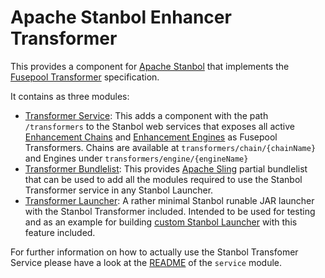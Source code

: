 Apache Stanbol Enhancer Transformer
========================

This provides a component for [Apache Stanbol](http://stanbol.apache.org) that implements the [Fusepool Transformer](https://github.com/fusepoolP3/overall-architecture/blob/master/transformer-api.md) specification.

It contains as three modules:

* [Transformer Service](service): This adds a component with the path `/transformers` to the Stanbol web services that exposes all active [Enhancement Chains](http://stanbol.apache.org/docs/trunk/components/enhancer/chains/) and [Enhancement Engines](http://stanbol.apache.org/docs/trunk/components/enhancer/engines/) as Fusepool Transformers. Chains are available at `transformers/chain/{chainName}` and Engines under `transformers/engine/{engineName}`
* [Transformer Bundlelist](bundlelist): This provides [Apache Sling](http://sling.apache.org) partial bundlelist that can be used to add all the modules required to use the Stanbol Transformer service in any Stanbol Launcher.
* [Transformer Launcher](launcher): A rather minimal Stanbol runable JAR launcher with the Stanbol Transformer included. Intended to be used for testing and as an example for building [custom Stanbol Launcher](http://stanbol.apache.org/docs/trunk/production-mode/your-launcher.html) with this feature included.

For further information on how to actually use the Stanbol Transfomer Service please have a look at the [README](service) of the `service` module.